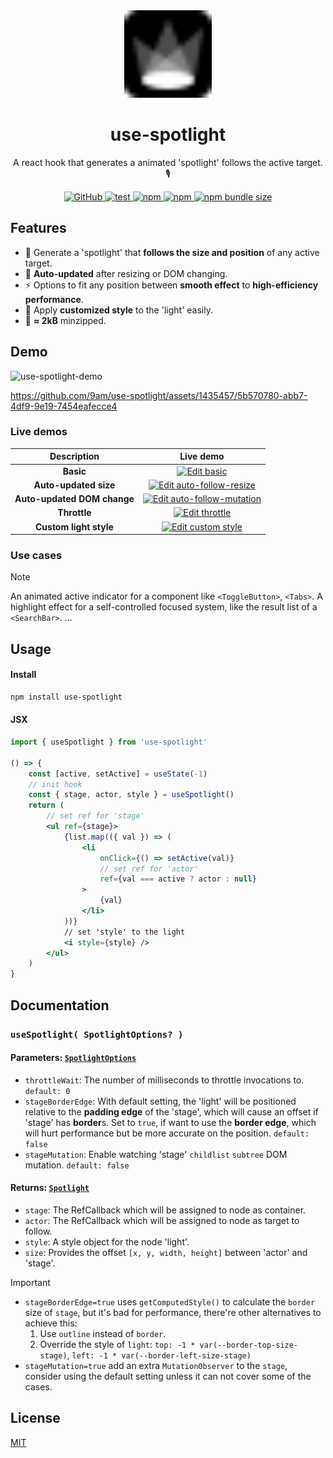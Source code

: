 <div align="center">
    <img src="https://raw.githubusercontent.com/9am/use-spotlight/main/logo.svg" alt="use-spotlight-logo" width="140" height="140" />
    <h1>use-spotlight</h1>
	<p>A react hook that generates a animated 'spotlight' follows the active target. 🎙</p>
    <p>
        <a href="https://github.com/9am/use-spotlight/blob/main/LICENSE">
            <img alt="GitHub" src="https://img.shields.io/github/license/9am/use-spotlight?style=flat-square&color=success">
        </a>
        <a href="https://github.com/9am/use-spotlight/actions/workflows/test.yml">
            <img alt="test" src="https://github.com/9am/use-spotlight/actions/workflows/test.yml/badge.svg">
        </a>
        <a href="https://www.npmjs.com/package/use-spotlight">
            <img alt="npm" src="https://img.shields.io/npm/v/use-spotlight?style=flat-square&color=orange">
        </a>
        <a href="https://www.npmjs.com/package/use-spotlight">
            <img alt="npm" src="https://img.shields.io/npm/dt/use-spotlight?style=flat-square&color=blue">
        </a>
        <a href="https://bundlephobia.com/package/use-spotlight@latest">
            <img alt="npm bundle size" src="https://img.shields.io/bundlephobia/minzip/use-spotlight?style=flat-square">
        </a>
    </p>
</div>


## Features

- 🔦 Generate a 'spotlight' that **follows the size and position** of any active target.
- 👟 **Auto-updated** after resizing or DOM changing.
- ⚡️ Options to fit any position between **smooth effect** to **high-efficiency performance**.
- 🪩 Apply **customized style** to the 'light' easily.
- 💽 **≈ 2kB** minzipped.

## Demo

<img src="https://github.com/9am/use-spotlight/assets/1435457/ef54d5a7-460e-4396-a6c8-bf39703ed85e" alt="use-spotlight-demo" width="140" />

https://github.com/9am/use-spotlight/assets/1435457/5b570780-abb7-4df9-9e19-7454eafecce4

### Live demos

|Description|Live demo|
|:---------:|:-------:|
| **Basic** | [![Edit basic](https://codesandbox.io/static/img/play-codesandbox.svg)](https://codesandbox.io/s/basic-dfpl4w?fontsize=14&hidenavigation=1&module=%2Fsrc%2FtoggleButton.tsx&theme=dark) |
| **Auto-updated size** | [![Edit auto-follow-resize](https://codesandbox.io/static/img/play-codesandbox.svg)](https://codesandbox.io/s/auto-follow-resize-8grssc?fontsize=14&hidenavigation=1&module=%2Fsrc%2FtoggleButton.tsx&theme=dark) |
| **Auto-updated DOM change** | [![Edit auto-follow-mutation](https://codesandbox.io/static/img/play-codesandbox.svg)](https://codesandbox.io/s/auto-follow-mutation-jjlx8h?fontsize=14&hidenavigation=1&module=%2Fsrc%2FtoggleButton.tsx&theme=dark) |
| **Throttle** | [![Edit throttle](https://codesandbox.io/static/img/play-codesandbox.svg)](https://codesandbox.io/s/throttle-tpt53s?fontsize=14&hidenavigation=1&module=%2Fsrc%2FtoggleButton.tsx&theme=dark) |
| **Custom light style** | [![Edit custom style](https://codesandbox.io/static/img/play-codesandbox.svg)](https://codesandbox.io/s/custom-style-v6pwq3?fontsize=14&hidenavigation=1&module=%2Fsrc%2FtoggleButton.tsx&theme=dark) |

### Use cases

> [!NOTE]
>
> An animated active indicator for a component like `<ToggleButton>`, `<Tabs>`.
> A highlight effect for a self-controlled focused system, like the result list of a `<SearchBar>`.
> ...

## Usage

#### Install

```sh
npm install use-spotlight
```

#### JSX

```jsx
import { useSpotlight } from 'use-spotlight'

() => {
    const [active, setActive] = useState(-1)
    // init hook
    const { stage, actor, style } = useSpotlight()
    return (
        // set ref for 'stage'
        <ul ref={stage}>
            {list.map(({ val }) => (
                <li
                    onClick={() => setActive(val)}
                    // set ref for 'actor'
                    ref={val === active ? actor : null}
                >
                    {val}
                </li>
            ))}
            // set 'style' to the light
            <i style={style} />
        </ul>
    )
}
```

## Documentation

### `useSpotlight( SpotlightOptions? )`

#### Parameters: [`SpotlightOptions`](https://github.com/9am/use-spotlight/blob/main/src/types.ts#L12)

- `throttleWait`: The number of milliseconds to throttle invocations to. `default: 0`
- `stageBorderEdge`: With default setting, the 'light' will be positioned relative to the **padding edge** of the 'stage', which will cause an offset if 'stage' has **border**s. Set to `true`, if want to use the **border edge**, which will hurt performance but be more accurate on the position. `default: false`
- `stageMutation`: Enable watching 'stage' `childlist` `subtree` DOM mutation. `default: false`

#### Returns: [`Spotlight`](https://github.com/9am/use-spotlight/blob/main/src/types.ts#L24)

- `stage`: The RefCallback which will be assigned to node as container.
- `actor`: The RefCallback which will be assigned to node as target to follow.
- `style`: A style object for the node 'light'.
- `size`: Provides the offset `[x, y, width, height]` between 'actor' and 'stage'.

> [!IMPORTANT]
>
> - `stageBorderEdge=true` uses `getComputedStyle()` to calculate the `border` size of `stage`, but it's bad for performance, there're other alternatives to achieve this:
>   1. Use `outline` instead of `border`.
>   2. Override the style of `light`: `top: -1 * var(--border-top-size-stage)`, `left: -1 * var(--border-left-size-stage)`
> - `stageMutation=true` add an extra `MutationObserver` to the `stage`, consider using the default setting unless it can not cover some of the cases.

## License
[MIT](LICENSE)
